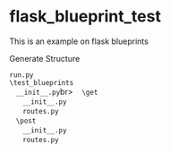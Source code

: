 # flask_blueprint_test
This is an example on flask blueprints

Generate Structure

```run.py```<br>
```\test_blueprints```<br>
&nbsp;&nbsp;&nbsp;```__init__.py```br>
&nbsp;&nbsp;&nbsp;```\get```<br>
&nbsp;&nbsp;&nbsp;&nbsp;&nbsp;&nbsp;```__init__.py```<br>
&nbsp;&nbsp;&nbsp;&nbsp;&nbsp;&nbsp;```routes.py```<br>
&nbsp;&nbsp;&nbsp;```\post```<br>
&nbsp;&nbsp;&nbsp;&nbsp;&nbsp;&nbsp;```__init__.py```<br>
&nbsp;&nbsp;&nbsp;&nbsp;&nbsp;&nbsp;```routes.py```<br>
